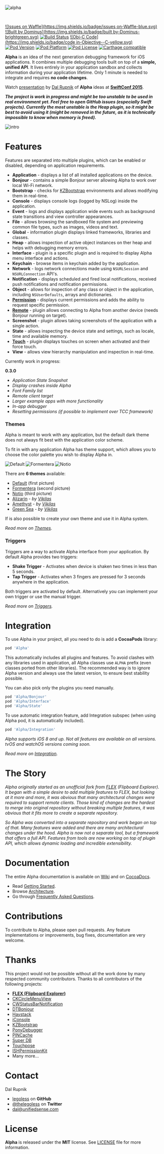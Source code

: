 ![alpha](https://raw.githubusercontent.com/Legoless/Alpha/master/Resources/Logo.png "Alpha Logo")

&nbsp;

[![Issues on Waffle](https://img.shields.io/badge/issues on-Waffle-blue.svg)](http://waffle.io/legoless/alpha)
[![Built by Dominus](https://img.shields.io/badge/built by-Dominus-brightgreen.svg)](http://github.com/legoless/Dominus)
[![Build Status](https://travis-ci.org/Legoless/Alpha.svg)](https://travis-ci.org/legoless/Alpha)
[![Obj-C Code](https://img.shields.io/badge/code in-Objective--C-yellow.svg)](http://github.com/legoless/Alpha)
[![Pod Version](http://img.shields.io/cocoapods/v/Alpha.svg?style=flat)](http://cocoadocs.org/docsets/Alpha/)
[![Pod Platform](http://img.shields.io/cocoapods/p/Alpha.svg?style=flat)](http://cocoadocs.org/docsets/Alpha/)
[![Pod License](http://img.shields.io/cocoapods/l/Alpha.svg?style=flat)](http://opensource.org/licenses/MIT)
[![Carthage compatible](https://img.shields.io/badge/Carthage-compatible-4BC51D.svg?style=flat)](https://github.com/Carthage/Carthage)


**Alpha** is an idea of the next generation debugging framework for iOS applications. It combines multiple debugging tools built on top of a **simple, unified API**. It lives entirely in your application sandbox and collects information during your application lifetime. Only 1 minute is needed to integrate and requires **no code changes**.

Watch [presentation](https://www.youtube.com/watch?v=XlycM-37DQw) by [Dal Rupnik](https://github.com/legoless) of **Alpha** ideas at [**SwiftConf 2015**](http://objcgn.com).

***The project is work in progress and might be too unstable to be used in real environment yet. Feel free to open GitHub issues (especially Swift projects). Currently the most unstable is the Heap plugin, so it might be best to avoid using it (might be removed in the future, as it is technically impossible to know when memory is freed).***

![intro](https://raw.githubusercontent.com/Legoless/Alpha/master/Resources/Intro.gif "Alpha Intro")

# Features

Features are separated into multiple plugins, which can be enabled or disabled, depending on application requirements.

- **Application** - displays a list of all installed applications on the device.
- **Bonjour** - contains a simple Bonjour server allowing Alpha to work over local Wi-Fi network.
- **Bootstrap** - checks for [KZBootstrap](https://github.com/krzysztofzablocki/KZBootstrap) environments and allows modifying them in real-time.
- **Console** - displays console logs (logged by NSLog) inside the application.
- **Event** - logs and displays application wide events such as background state transitions and view controller appearances.
- **File** - allows browsing the sandboxed file system and previewing common file types, such as images, videos and text.
- **Global** - information plugin displays linked frameworks, libraries and classes.
- **Heap** - allows inspection of active object instances on ther heap and helps with debugging memory errors.
- **Interface** - plugin is a specific plugin and is required to display Alpha menu interface and actions.
- **Keychain** - browse items in keychain added by the application.
- **Network** - logs network connections made using `NSURLSession` and `NSURLConnection` API's.
- **Notification** - displays scheduled and fired local notifications, received push notifications and notification permissions.
- **Object** - allows for inspection of any class or object in the application, including `NSUserDefaults`, arrays and dictionaries.
- [**Permission**](https://github.com/Legoless/Alpha/wiki/Permission-Plugin) - displays current permissions and adds the ability to request specific permission.
- [**Remote**](https://github.com/Legoless/Alpha/wiki/Remote-Plugin) - plugin allows connecting to Alpha from another device (needs Bonjour running on target).
- **Screenshot** - plugin allows taking screenshots of the application with a single action.
- **State** - allows inspecting the device state and settings, such as locale, time and available memory.
- [**Touch**](https://github.com/Legoless/Alpha/wiki/Touch-Plugin) - plugin displays touches on screen when activated and their force touch. 
- **View** - allows view hierarchy manipulation and inspection in real-time.

Currently work in progress:

**0.3.0**
- *Application State Snapshot*
- *Display crashes inside Alpha*
- *Font Family list*
- *Remote client target*
- *Larger example apps with more functionality*
- *In-app debugger*
- *Resetting permissions (if possible to implement over TCC framework)*

### Themes

Alpha is meant to work with any application, but the default dark theme does not always fit best with the application color scheme.

To fit in with any application Alpha has theme support, which allows you to choose the color palette you wish to display Alpha in.

![Default](https://raw.githubusercontent.com/Legoless/Alpha/master/Resources/Default_Theme.png "Default Theme")
![Formentera](https://raw.githubusercontent.com/Legoless/Alpha/master/Resources/Formentera_Theme.png "Formentera Theme")
![Notio](https://raw.githubusercontent.com/Legoless/Alpha/master/Resources/Notio_Theme.png "Notio Theme")

There are **6 themes** available:
- [Default](https://raw.githubusercontent.com/Legoless/Alpha/master/Resources/Default_Theme.png) (first picture)
- [Formentera](https://raw.githubusercontent.com/Legoless/Alpha/master/Resources/Formentera_Theme.png) (second picture)
- [Notio](https://raw.githubusercontent.com/Legoless/Alpha/master/Resources/Notio_Theme.png) (third picture)
- [Alizarin](https://raw.githubusercontent.com/Legoless/Alpha/master/Resources/Alizarin_Theme.png) - *by [Vikilas](http://vikilas.com)*
- [Amethyst](https://raw.githubusercontent.com/Legoless/Alpha/master/Resources/Amethyst_Theme.png) - *by [Vikilas](http://vikilas.com)*
- [Green Sea](https://raw.githubusercontent.com/Legoless/Alpha/master/Resources/GreenSea_Theme.png) - *by [Vikilas](http://vikilas.com)*

If is also possible to create your own theme and use it in Alpha system.

*Read more on [Themes](https://github.com/Legoless/Alpha/wiki/Themes).*

### Triggers

Triggers are a way to activate Alpha interface from your application. By default Alpha provides two triggers:

- **Shake Trigger** - Activates when device is shaken two times in less than 5 seconds.
- **Tap Trigger** - Activates when 3 fingers are pressed for 3 seconds anywhere in the application.

Both triggers are activated by default. Alternatively you can implement your own trigger or use the manual trigger.

*Read more on [Triggers](https://github.com/Legoless/Alpha/wiki/Triggers).*

# Integration

To use Alpha in your project, all you need to do is add a **CocoaPods** library:

```ruby
pod 'Alpha'
```
This automatically includes all plugins and features. To avoid clashes with any libraries used in application, all Alpha classes use `ALPHA` prefix (even classes ported from other libraries). The recommended way is to ignore Alpha version and always use the latest version, to ensure best stability possible.

You can also pick only the plugins you need manually.

```ruby
pod 'Alpha/Bonjour'
pod 'Alpha/Interface'
pod 'Alpha/State'
```

To use automatic integration feature, add Integration subspec (when using Alpha pod, it is automatically included).

```ruby
pod 'Alpha/Integration'
```

*Alpha supports iOS 8 and up. Not all features are available on all versions. tvOS and watchOS versions coming soon.*

*Read more on [Integration](https://github.com/Legoless/Alpha/wiki/Integration).*

# The Story

*Alpha originally started as an unofficial fork from [FLEX](https://github.com/Flipboard/FLEX) (Flipboard Explorer). It began with a simple desire to add multiple features to FLEX, but looking at it more and more, it was obvious that many architectural changes were required to support remote clients. Those kind of changes are the hardest to merge into original repository without breaking multiple features, it was obvious that it fits more to create a separate repository.*

*So Alpha was converted into a separate repository and work began on top of that. Many features were added and there are many architectural changes under the hood. Alpha is now not a separate tool, but a framework that offers a full API. Features from tools are now working on top of plugin API, which allows dynamic loading and incredible extensibility.*

# Documentation

The entire Alpha documentation is available on [Wiki](https://github.com/Legoless/Alpha/wiki) and on [CocoaDocs](http://cocoadocs.org/docsets/Alpha).

- Read [Getting Started](https://github.com/Legoless/Alpha/wiki/Getting-Started).
- Browse [Architecture](https://github.com/Legoless/Alpha/wiki/Architecture).
- Go through [Frequently Asked Questions](https://github.com/Legoless/Alpha/wiki/Frequently-Asked-Questions).

# Contributions

To contribute to Alpha, please open pull requests. Any feature implementations or improvements, bug fixes, documentation are very welcome.

# Thanks

This project would not be possible without all the work done by many respected community contributors.
Thanks to all contributors of the following projects:

- [**FLEX (Flipboard Explorer)**](https://github.com/Flipboard/FLEX)
- [CKCircleMenuView](https://github.com/JaNd3r/CKCircleMenuView)
- [CWStatusBarNotification](https://github.com/cezarywojcik/CWStatusBarNotification)
- [DTBonjour](https://github.com/Cocoanetics/DTBonjour)
- [Haystack](https://github.com/legoless/Haystack)
- [iConsole](https://github.com/nicklockwood/iConsole)
- [KZBootstrap](https://github.com/krzysztofzablocki/KZBootstrap)
- [PonyDebugger](https://github.com/square/PonyDebugger)
- [PINCache](https://github.com/pinterest/PINCache)
- [Super DB](https://github.com/Shopify/superdb)
- [Touchpose](https://github.com/toddreed/Touchpose)
- [ISHPermissionKit](https://github.com/iosphere/ISHPermissionKit)
- Many more...

Contact
======

Dal Rupnik

- [legoless](https://github.com/legoless) on **GitHub**
- [@thelegoless](https://twitter.com/thelegoless) on **Twitter**
- [dal@unifiedsense.com](mailto:dal@unifiedsense.com)

License
======

**Alpha** is released under the **MIT** license. See [LICENSE](https://github.com/Legoless/Alpha/blob/master/LICENSE) file for more information.
